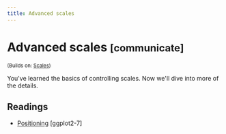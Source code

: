 ```yaml
---
title: Advanced scales
---
```


<!-- Generated automatically from vis-scales-2.yml. Do not edit by hand -->

# Advanced scales <small class='communicate'>[communicate]</small>
<small>(Builds on: [Scales](vis-scales.md))</small>

You've learned the basics of controlling scales. Now we'll dive into more
of the details.

## Readings

  * [Positioning](http://link.springer.com.ezproxy.stanford.edu/chapter/10.1007/978-3-319-24277-4_7) [ggplot2-7]


